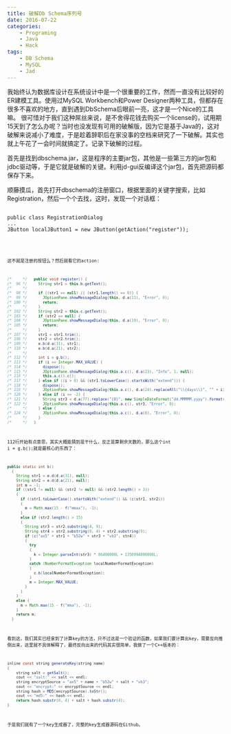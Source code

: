 ```yaml
---
title: 破解Db Schema序列号
date: 2016-07-22
categories:  
    - Programing
    - Java
    - Hack
tags:
	- DB Schema
	- MySQL
	- Jad
---
```

我始终认为数据库设计在系统设计中是一个很重要的工作，然而一直没有比较好的ER建模工具。使用过MySQL Workbench和Power Designer两种工具，但都存在很多不喜欢的地方，直到遇到DbSchema后眼前一亮，这才是一个Nice的工具嘛。
很可惜对于我们这种屌丝来说，是不舍得花钱去购买一个license的，试用期15天到了怎么办呢？当时也没发现有可用的破解版，因为它是基于Java的，这对破解来说减小了难度，于是趁着辞职后在家没事的空档来研究了一下破解。其实也就上午花了一会时间就搞定了。记录下破解的过程。
<!--more-->
首先是找到dbschema.jar，这是程序的主要jar包，其他是一些第三方的jar包和jdbc驱动等，于是它就是破解的关键。利用jd-gui反编译这个jar包，首先把源码都保存下来。

顺藤摸瓜，首先打开dbschema的注册窗口，根据里面的关键字搜索，比如Registration，然后一个个去找，这时，发现一个对话框：
<pre>
<code class="java">
public class RegistrationDialog
...
JButton localJButton1 = new JButton(getAction("register"));
<code>
</pre>
这不就是注册的按钮么？然后就看它的action:
```java
/*     */   public void register() {
/*  96 */     String str1 = this.b.getText();
/*     */     
/*  98 */     if ((str1 == null) || (str1.length() == 0)) {
/*  99 */       JOptionPane.showMessageDialog(this, d.a(11), "Error", 0);
/* 100 */       return;
/*     */     }
/* 102 */     String str2 = this.c.getText();
/* 103 */     if (str2 == null) {
/* 104 */       JOptionPane.showMessageDialog(this, d.a(19), "Error", 0);
/* 105 */       return;
/*     */     }
/* 107 */     str1 = str1.trim();
/* 108 */     str2 = str2.trim();
/* 109 */     e.b(d.a(31), str1);
/* 110 */     e.b(d.a(21), str2);
/*     */     
/* 112 */     int i = g.b();
/* 113 */     if (i == Integer.MAX_VALUE) {
/* 114 */       dispose();
/* 115 */       JOptionPane.showMessageDialog(this.a.c(), d.a(23), "Info", 1, null);
/* 116 */       this.a.c().c();
/* 117 */     } else if ((i > 0) && (str1.toLowerCase().startsWith("extend"))) {
/* 118 */       dispose();
/* 119 */       JOptionPane.showMessageDialog(this.a.c(), d.a(24).replaceAll("\\{days\\}", "" + i), "Info", 1, null);
/* 120 */     } else if (i == -2) {
/* 121 */       String str3 = d.a(77).replace("{0}", new SimpleDateFormat("dd.MMMMM.yyyy").format(new Date(g.c())));
/* 122 */       JOptionPane.showMessageDialog(this.a.c(), str3, "Error", 0);
/*     */     } else {
/* 124 */       JOptionPane.showMessageDialog(this.a.c(), d.a(8), "Error", 0);
/*     */     }
/*     */   }
```
112行开始有点意思，其实大概能猜到是干什么，反正是算剩余天数的，那么这个int i = g.b();就是最核心的东西了：
```java
public static int b()
  {
    String str1 = e.d(d.a(31), null);
    String str2 = e.d(d.a(21), null);
    int m = -1;
    if ((str1 != null) && (str2 != null) && (str2.length() > 3))
    {
      if ((str1.toLowerCase().startsWith("extend")) && (c(str1, str2)))
      {
        m = Math.max(15 - f("mmax"), -1);
      }
      else if (str2.length() > 15)
      {
        String str3 = str2.substring(4, 9);
        String str4 = str2.substring(0, 4) + str2.substring(9);
        if (c("ax5" + str1 + "b52w" + str3 + "vb3", str4))
        {
          try
          {
            k = Integer.parseInt(str3) * 86400000L + 1356994800000L;
          }
          catch (NumberFormatException localNumberFormatException)
          {
            c.b(localNumberFormatException);
          }
          m = Integer.MAX_VALUE;
        }
      }
    }
    else {
      m = Math.max(15 - f("mma"), -1);
    }
    return m;
  }
```
看到这，我们其实已经拿到了计算key的方法，只不过这是一个验证的函数，如果我们要计算出key，需要反向推倒出来，这里就不具体解释了，最终反向出来的代码其实很简单，我做了一个C++版本的：
```java
inline const string generateKey(string name)
{
    string salt = getSalt();
    cout << "salt:" << salt << endl;
    string encryptSource = "ax5" + name + "b52w" + salt + "vb3";
    cout << "encrypt:" << encryptSource << endl;
    string hash = MD5(encryptSource).toStr();
    cout << "md5:" << hash << endl;
    return hash.substr(0, 4) + salt + hash.substr(4);
}
```
于是我们就有了一个key生成器了，完整的key生成器源码在Github。